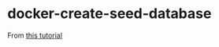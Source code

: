 # docker-create-seed-database

From [this tutorial](https://karask.com/seed-postgres-database-with-docker-compose)
